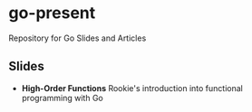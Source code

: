 # go-present
Repository for Go Slides and Articles

## Slides

- **High-Order Functions** Rookie's introduction into functional programming with Go
